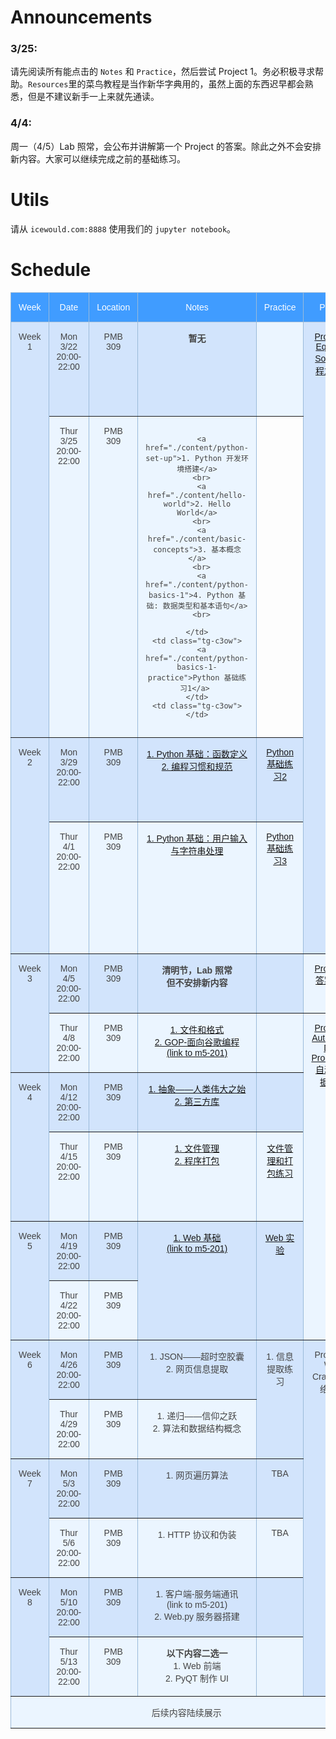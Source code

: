 # Announcements

### 3/25: 
请先阅读所有能点击的 `Notes` 和 `Practice`，然后尝试 Project 1。务必积极寻求帮助。`Resources`里的菜鸟教程是当作新华字典用的，虽然上面的东西迟早都会熟悉，但是不建议新手一上来就先通读。

### 4/4:
周一（4/5）Lab 照常，会公布并讲解第一个 Project 的答案。除此之外不会安排新内容。大家可以继续完成之前的基础练习。


# Utils
请从 `icewould.com:8888` 使用我们的 `jupyter notebook`。

# Schedule

<style type="text/css">
.tg  {border-collapse:collapse;border-color:#9ABAD9;border-spacing:0;}
.tg td{background-color:#EBF5FF;border-color:#9ABAD9;border-style:solid;border-width:1px;color:#444;
  font-family:Arial, sans-serif;font-size:14px;overflow:hidden;padding:15px 12px;word-break:normal;}
.tg th{background-color:#409cff;border-color:#9ABAD9;border-style:solid;border-width:1px;color:#fff;
  font-family:Arial, sans-serif;font-size:14px;font-weight:normal;overflow:hidden;padding:15px 12px;word-break:normal;}
.tg .tg-c3ow{border-color:inherit;text-align:center;vertical-align:top}
.tg .tg-svo0{background-color:#D2E4FC;border-color:inherit;text-align:center;vertical-align:top}
</style>
<table class="tg">
<thead>
  <tr>
    <th class="tg-c3ow">Week</th>
    <th class="tg-c3ow">Date</th>
    <th class="tg-c3ow">Location</th>
    <th class="tg-c3ow">Notes</th>
    <th class="tg-c3ow">Practice</th>
    <th class="tg-c3ow">Project</th>
    <th class="tg-c3ow">Resources</th>
  </tr>
</thead>
<tbody>
  <tr>
    <td class="tg-svo0" rowspan="2">Week 1</td>
    <td class="tg-svo0"> Mon <br>3/22<br>20:00-22:00</td>
    <td class="tg-svo0">PMB<br>309</td>
    <td class="tg-svo0">
      <b> 暂无 </b></td>
    </td>
    <td class="tg-c3ow"></td>
    <td class="tg-svo0" rowspan="4"> 
        <a href="./content/equation-solver">Project 1: Equation Solver 方程求解器 </a>
        <br>
        <br>
        <br>
        <br>
        <!-- <span href="./content/text-processing">Project 1.5: Text Processing (Bonus) 文本处理</span> -->
    </td>
    <td class="tg-svo0">
      <a href="https://www.runoob.com/python/python-basic-syntax.html">1. 菜鸟 Python 教程</a>
      <br>
      <a href="http://pythontutor.com/composingprograms.html">2. 在线 Python 运行器</a>
    </td>
  </tr>
  <tr>
    <td class="tg-c3ow">Thur<br>3/25<br>20:00-22:00</td>
    <td class="tg-c3ow">PMB<br>309</td>
    <td class="tg-c3ow">

      <a href="./content/python-set-up">1. Python 开发环境搭建</a>
      <br>
      <a href="./content/hello-world">2. Hello World</a>
      <br>
      <a href="./content/basic-concepts">3. 基本概念</a>
      <br>
      <a href="./content/python-basics-1">4. Python 基础: 数据类型和基本语句</a>
      <br>

    </td>
    <td class="tg-c3ow">
      <a href="./content/python-basics-1-practice">Python 基础练习1</a> 
    </td>
    <td class="tg-c3ow"></td>
  </tr>
  <tr>
    <td class="tg-svo0" rowspan="2">Week 2</td>
    <td class="tg-svo0">Mon<br>3/29<br>20:00-22:00</td>
    <td class="tg-svo0">PMB<br>309</td>
    <td class="tg-svo0">
      <a href="./content/python-basics-2">1. Python 基础：函数定义</a>
      <br>
      <a href="./content/code-style">2. 编程习惯和规范 </a>
      <br>
    </td>
    <td class="tg-svo0">
      <a href="./content/python-basics-2-practice">Python 基础练习2</a> 
    </td>
    <td class="tg-svo0">
      <a href="https://cs61a.org/proj/hog/">1. Hog Game By UC Berkeley（强烈推荐）</a>
    </td>
  </tr>
  <tr>
    <td class="tg-c3ow">Thur<br>4/1<br>20:00-22:00</td>
    <td class="tg-c3ow">PMB<br>309</td>
    <td class="tg-c3ow"> 
      <a href="./content/python-basics-3">1. Python 基础：用户输入与字符串处理 </a>
      <br>
    <td class="tg-c3ow">
      <a href="./content/python-basics-3-practice">Python 基础练习3</a> 
    </td>
    <td class="tg-c3ow">
      <a href="https://www.runoob.com/python/python-strings.html">1. 菜鸟 Python 字符串</a>
      <br>
      <a href="https://www.runoob.com/python/python-reg-expressions.html">2. 菜鸟 Python 正则表达式</a>
      <br>
      <a href="https://regexr.com/">3. 正则表达式试验田</a>
      <br>
    </td>
  </tr>
  <tr>
    <td class="tg-svo0" rowspan="2">Week 3</td>
    <td class="tg-svo0">Mon<br>4/5<br>20:00-22:00</td>
    <td class="tg-svo0">PMB<br>309</td>
    <td class="tg-svo0">
      <b> 清明节，Lab 照常 </b>
      <br>
      <b> 但不安排新内容 </b>
    </td>
    <td class="tg-svo0"></td>
    <td class="tg-c3ow">
        <a href="./content/code/equation-solver-solution.py" download="equation-solver-solution.py">Project 1: 答案公布 </a>
    </td>
    <td class="tg-svo0"></td>
  </tr>
  <tr>
    <td class="tg-c3ow">Thur<br>4/8<br>20:00-22:00</td>
    <td class="tg-c3ow">PMB<br>309</td>
    <td class="tg-c3ow">
      <a href="./content/files-and-formats">1. 文件和格式</a>
      <br>
      <a href="http://icewould.com/m5-201/content/GOP">2. GOP-面向谷歌编程<br>(link to m5-201)</a>
      <br>
    </td>
    <td class="tg-c3ow"></td>
    <td class="tg-c3ow" rowspan="5">
      <a href="./content/automated-data-processing"> Project 2: Automated Data Processing <br> 自动化数据处理</a>
    </td>
    <td class="tg-c3ow">
      <a href="https://fileinfo.com/filetypes/common" >1. 常见文件后缀名</a>
    </td>
  </tr>
  <tr>
    <td class="tg-svo0" rowspan="2">Week 4</td>
    <td class="tg-svo0">Mon<br>4/12<br>20:00-22:00</td>
    <td class="tg-svo0">PMB<br>309</td>
    <td class="tg-svo0">
      <a href="./content/abstraction">1. 抽象——人类伟大之始</a>
      <br>
      <a href="./content/libraries">2. 第三方库</a>
      <br>
    </td>
    <td class="tg-svo0"></td>
    <td class="tg-svo0"></td>
  </tr>
  <tr>
    <td class="tg-c3ow">Thur<br>4/15<br>20:00-22:00</td>
    <td class="tg-c3ow">PMB<br>309</td>
    <td class="tg-c3ow">
      <a href="./content/file-management">1. 文件管理</a>
      <br>
      <a href="./content/packaging">2. 程序打包</a>
      <br>
    </td>
    <td class="tg-c3ow">
      <a href="./content/file-management-practice">文件管理和打包练习</a>
      <br>
    </td>
    <td class="tg-c3ow">
      <a href="https://www.runoob.com/python3/python3-os-file-methods.html">1. OS 文件/目录方法</a>
      <br>
      <a href="https://zhuanlan.zhihu.com/p/162237978">2. pyinstaller 使用指南</a>
    </td>
  </tr>
  <tr>
    <td class="tg-svo0" rowspan="2">Week 5</td>
    <td class="tg-svo0">Mon<br>4/19<br>20:00-22:00</td>
    <td class="tg-svo0">PMB<br>309</td>
    <td class="tg-svo0" rowspan="2">
      <a href="https://paulcccccch.github.io/m5-201/content/web-basics/">1. Web 基础 <br>(link to m5-201)</a>
    </td>
    <td class="tg-svo0" rowspan="2">
      <a href="./content/web-basics-practice"> Web 实验 <br></a>
    </td>
    <td class="tg-svo0"></td>
  </tr>
  <tr>
    <td class="tg-c3ow">Thur<br>4/22<br>20:00-22:00</td>
    <td class="tg-c3ow">PMB<br>309</td>
    <td class="tg-c3ow"></td>
  </tr>

<tr>
    <td class="tg-svo0" rowspan="2">Week 6</td>
    <td class="tg-svo0">Mon<br>4/26<br>20:00-22:00</td>
    <td class="tg-svo0">PMB<br>309</td>
    <td class="tg-svo0">
      <span href="./content/network">1. JSON——超时空胶囊</a>
      <br>
      <span href="./content/network">2. 网页信息提取</a>
    </td>
    <td class="tg-svo0" rowspan="2">
      <span href="./content/network">1. 信息提取练习</a>
    </td>
    <td class="tg-svo0" rowspan="6">
      <span href="./content/network">Project 3: Web Crawler 网络爬虫</a>
    </td>
    <td class="tg-svo0"></td>
  </tr>
  <tr>
    <td class="tg-c3ow">Thur<br>4/29<br>20:00-22:00</td>
    <td class="tg-c3ow">PMB<br>309</td>
    <td class="tg-c3ow">
      <span href="./content/network">1. 递归——信仰之跃</a>
      <br>
      <span href="./content/network">2. 算法和数据结构概念</a>
      <br>
    <td class="tg-c3ow"></td>
  </tr>
  <tr>
    <td class="tg-svo0" rowspan="2">Week 7</td>
    <td class="tg-svo0">Mon<br>5/3<br>20:00-22:00</td>
    <td class="tg-svo0">PMB<br>309</td>
    <td class="tg-svo0">
      <span href="./content/network">1. 网页遍历算法</a>
    </td>
    <td class="tg-svo0">TBA</td>
    <td class="tg-svo0"></td>
  </tr>
  <tr>
    <td class="tg-c3ow">Thur<br>5/6<br>20:00-22:00</td>
    <td class="tg-c3ow">PMB<br>309</td>
    <td class="tg-c3ow">
      <span href="./content/network">1. HTTP 协议和伪装</a>
    </td>
    <td class="tg-c3ow">TBA</td>
    <td class="tg-c3ow"></td>
  </tr>
  <tr>
    <td class="tg-svo0" rowspan="2">Week 8</td>
    <td class="tg-svo0">Mon<br>5/10<br>20:00-22:00</td>
    <td class="tg-svo0">PMB<br>309</td>
    <td class="tg-svo0">
      <span href="./content/network">1. 客户端-服务端通讯<br>(link to m5-201)</a>
      <br>
      <span href="./content/network">2. Web.py 服务器搭建</a>
    </td>
    <td class="tg-svo0"></td>
    <td class="tg-svo0"></td>
  </tr>
  <tr>
    <td class="tg-c3ow">Thur<br>5/13<br>20:00-22:00</td>
    <td class="tg-c3ow">PMB<br>309</td>
    <td class="tg-c3ow">
      <b>以下内容二选一</b>
      <br>
      <span href="./content/network">1. Web 前端 </a>
      <br>
      <span href="./content/network">2. PyQT 制作 UI</a>
    </td>
    <td class="tg-c3ow"></td>
    <td class="tg-c3ow"></td>
  </tr>
<td class="tg-c3ow" colspan="6">后续内容陆续展示</td>
<!-- 
  <tr>
    <td class="tg-svo0" rowspan="2">Week 5</td>
    <td class="tg-svo0">Placeholder</td>
    <td class="tg-svo0">Placeholder</td>
    <td class="tg-svo0">Placeholder</td>
    <td class="tg-svo0">Placeholder</td>
    <td class="tg-svo0">Placeholder</td>
    <td class="tg-svo0">Placeholder</td>
  </tr>
  <tr>
    <td class="tg-c3ow">Placeholder</td>
    <td class="tg-c3ow">Placeholder</td>
    <td class="tg-c3ow">Placeholder</td>
    <td class="tg-c3ow">Placeholder</td>
    <td class="tg-c3ow">Placeholder</td>
    <td class="tg-c3ow">Placeholder</td>
  </tr>
  <tr>
    <td class="tg-svo0" rowspan="2">Week 5</td>
    <td class="tg-svo0">Placeholder</td>
    <td class="tg-svo0">Placeholder</td>
    <td class="tg-svo0">Placeholder</td>
    <td class="tg-svo0">Placeholder</td>
    <td class="tg-svo0">Placeholder</td>
    <td class="tg-svo0">Placeholder</td>
  </tr>
  <tr>
    <td class="tg-c3ow">Placeholder</td>
    <td class="tg-c3ow">Placeholder</td>
    <td class="tg-c3ow">Placeholder</td>
    <td class="tg-c3ow">Placeholder</td>
    <td class="tg-c3ow">Placeholder</td>
    <td class="tg-c3ow">Placeholder</td>
  </tr>
  <tr>
    <td class="tg-svo0" rowspan="2">Week 5</td>
    <td class="tg-svo0">Placeholder</td>
    <td class="tg-svo0">Placeholder</td>
    <td class="tg-svo0">Placeholder</td>
    <td class="tg-svo0">Placeholder</td>
    <td class="tg-svo0">Placeholder</td>
    <td class="tg-svo0">Placeholder</td>
  </tr>
  <tr>
    <td class="tg-c3ow">Placeholder</td>
    <td class="tg-c3ow">Placeholder</td>
    <td class="tg-c3ow">Placeholder</td>
    <td class="tg-c3ow">Placeholder</td>
    <td class="tg-c3ow">Placeholder</td>
    <td class="tg-c3ow">Placeholder</td>
  </tr>
  <tr>
    <td class="tg-svo0" rowspan="2">Week 5</td>
    <td class="tg-svo0">Placeholder</td>
    <td class="tg-svo0">Placeholder</td>
    <td class="tg-svo0">Placeholder</td>
    <td class="tg-svo0">Placeholder</td>
    <td class="tg-svo0">Placeholder</td>
    <td class="tg-svo0">Placeholder</td>
  </tr>
  <tr>
    <td class="tg-c3ow">Placeholder</td>
    <td class="tg-c3ow">Placeholder</td>
    <td class="tg-c3ow">Placeholder</td>
    <td class="tg-c3ow">Placeholder</td>
    <td class="tg-c3ow">Placeholder</td>
    <td class="tg-c3ow">Placeholder</td>
  </tr>
  <tr>
    <td class="tg-svo0" rowspan="2">Week 5</td>
    <td class="tg-svo0">Placeholder</td>
    <td class="tg-svo0">Placeholder</td>
    <td class="tg-svo0">Placeholder</td>
    <td class="tg-svo0">Placeholder</td>
    <td class="tg-svo0">Placeholder</td>
    <td class="tg-svo0">Placeholder</td>
  </tr>
  <tr>
    <td class="tg-c3ow">Placeholder</td>
    <td class="tg-c3ow">Placeholder</td>
    <td class="tg-c3ow">Placeholder</td>
    <td class="tg-c3ow">Placeholder</td>
    <td class="tg-c3ow">Placeholder</td>
    <td class="tg-c3ow">Placeholder</td>
  </tr>
  <tr>
    <td class="tg-svo0" rowspan="2">Week 5</td>
    <td class="tg-svo0">Placeholder</td>
    <td class="tg-svo0">Placeholder</td>
    <td class="tg-svo0">Placeholder</td>
    <td class="tg-svo0">Placeholder</td>
    <td class="tg-svo0">Placeholder</td>
    <td class="tg-svo0">Placeholder</td>
  </tr>
  <tr>
    <td class="tg-c3ow">Placeholder</td>
    <td class="tg-c3ow">Placeholder</td>
    <td class="tg-c3ow">Placeholder</td>
    <td class="tg-c3ow">Placeholder</td>
    <td class="tg-c3ow">Placeholder</td>
    <td class="tg-c3ow">Placeholder</td>
  </tr> 
-->
</tbody>
</table>
